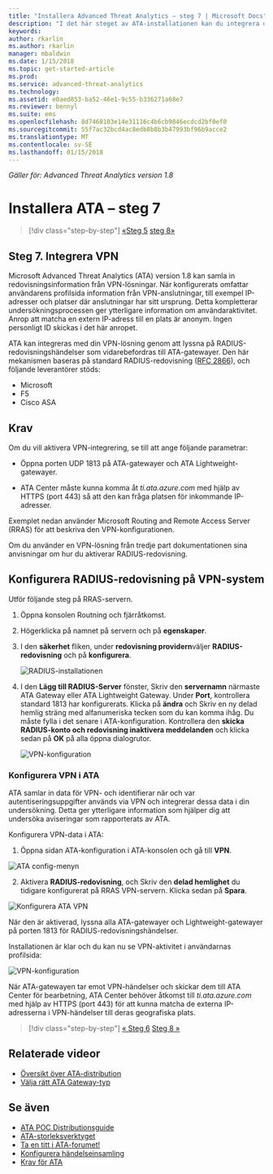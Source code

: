 ```yaml
---
title: "Installera Advanced Threat Analytics – steg 7 | Microsoft Docs"
description: "I det här steget av ATA-installationen kan du integrera din VPN."
keywords: 
author: rkarlin
ms.author: rkarlin
manager: mbaldwin
ms.date: 1/15/2018
ms.topic: get-started-article
ms.prod: 
ms.service: advanced-threat-analytics
ms.technology: 
ms.assetid: e0aed853-ba52-46e1-9c55-b336271a68e7
ms.reviewer: bennyl
ms.suite: ems
ms.openlocfilehash: 8d7468103e14e31116c4b6cb9846ecdcd2bf0ef0
ms.sourcegitcommit: 55f7ac32bcd4ac8edb8b8b3b47993bf96b9acce2
ms.translationtype: MT
ms.contentlocale: sv-SE
ms.lasthandoff: 01/15/2018
---
```

*Gäller för: Advanced Threat Analytics version 1.8*



# <a name="install-ata---step-7"></a>Installera ATA – steg 7

>[!div class="step-by-step"]
[«Steg 5](install-ata-step5.md)
[steg 8»](install-ata-step7.md)

## <a name="step-7-integrate-vpn"></a>Steg 7. Integrera VPN

Microsoft Advanced Threat Analytics (ATA) version 1.8 kan samla in redovisningsinformation från VPN-lösningar. När konfigurerats omfattar användarens profilsida information från VPN-anslutningar, till exempel IP-adresser och platser där anslutningar har sitt ursprung. Detta kompletterar undersökningsprocessen ger ytterligare information om användaraktivitet. Anrop att matcha en extern IP-adress till en plats är anonym. Ingen personligt ID skickas i det här anropet.

ATA kan integreras med din VPN-lösning genom att lyssna på RADIUS-redovisningshändelser som vidarebefordras till ATA-gatewayer. Den här mekanismen baseras på standard RADIUS-redovisning ([RFC 2866](https://tools.ietf.org/html/rfc2866)), och följande leverantörer stöds:

-   Microsoft
-   F5
-   Cisco ASA

## <a name="prerequisites"></a>Krav

Om du vill aktivera VPN-integrering, se till att ange följande parametrar:

-   Öppna porten UDP 1813 på ATA-gatewayer och ATA Lightweight-gatewayer.

-   ATA Center måste kunna komma åt *ti.ata.azure.com* med hjälp av HTTPS (port 443) så att den kan fråga platsen för inkommande IP-adresser.

Exemplet nedan använder Microsoft Routing and Remote Access Server (RRAS) för att beskriva den VPN-konfigurationen.

Om du använder en VPN-lösning från tredje part dokumentationen sina anvisningar om hur du aktiverar RADIUS-redovisning.

## <a name="configure-radius-accounting-on-the-vpn-system"></a>Konfigurera RADIUS-redovisning på VPN-system

Utför följande steg på RRAS-servern.
 
1.  Öppna konsolen Routning och fjärråtkomst.
2.  Högerklicka på namnet på servern och på **egenskaper**.
3.  I den **säkerhet** fliken, under **redovisning providern**väljer **RADIUS-redovisning** och på **konfigurera**.

    ![RADIUS-installationen](./media/radius-setup.png)

4.  I den **Lägg till RADIUS-Server** fönster, Skriv den **servernamn** närmaste ATA Gateway eller ATA Lightweight Gateway. Under **Port**, kontrollera standard 1813 har konfigurerats. Klicka på **ändra** och Skriv en ny delad hemlig sträng med alfanumeriska tecken som du kan komma ihåg. Du måste fylla i det senare i ATA-konfiguration. Kontrollera den **skicka RADIUS-konto och redovisning inaktivera meddelanden** och klicka sedan på **OK** på alla öppna dialogrutor.
 
     ![VPN-konfiguration](./media/vpn-set-accounting.png)
     
### <a name="configure-vpn-in-ata"></a>Konfigurera VPN i ATA

ATA samlar in data för VPN- och identifierar när och var autentiseringsuppgifter används via VPN och integrerar dessa data i din undersökning. Detta ger ytterligare information som hjälper dig att undersöka aviseringar som rapporterats av ATA.

Konfigurera VPN-data i ATA:

1.  Öppna sidan ATA-konfiguration i ATA-konsolen och gå till **VPN**.
 
  ![ATA config-menyn](./media/config-menu.png)

2.  Aktivera **RADIUS-redovisning**, och Skriv den **delad hemlighet** du tidigare konfigurerat på RRAS VPN-servern. Klicka sedan på **Spara**.
 

  ![Konfigurera ATA VPN](./media/vpn.png)


När den är aktiverad, lyssna alla ATA-gatewayer och Lightweight-gatewayer på porten 1813 för RADIUS-redovisningshändelser. 

Installationen är klar och du kan nu se VPN-aktivitet i användarnas profilsida:
 
   ![VPN-konfiguration](./media/vpn-user.png)

När ATA-gatewayen tar emot VPN-händelser och skickar dem till ATA Center för bearbetning, ATA Center behöver åtkomst till *ti.ata.azure.com* med hjälp av HTTPS (port 443) för att kunna matcha de externa IP-adresserna i VPN-händelser till deras geografiska plats.




>[!div class="step-by-step"]
[« Steg 6](install-ata-step5.md)
[Steg 8 »](install-ata-step7.md)



## <a name="related-videos"></a>Relaterade videor
- [Översikt över ATA-distribution](https://channel9.msdn.com/Shows/Microsoft-Security/Overview-of-ATA-Deployment-in-10-Minutes)
- [Välja rätt ATA Gateway-typ](https://channel9.msdn.com/Shows/Microsoft-Security/ATA-Deployment-Choose-the-Right-Gateway-Type)


## <a name="see-also"></a>Se även
- [ATA POC Distributionsguide](http://aka.ms/atapoc)
- [ATA-storleksverktyget](http://aka.ms/atasizingtool)
- [Ta en titt i ATA-forumet!](https://social.technet.microsoft.com/Forums/security/home?forum=mata)
- [Konfigurera händelseinsamling](configure-event-collection.md)
- [Krav för ATA](ata-prerequisites.md)

